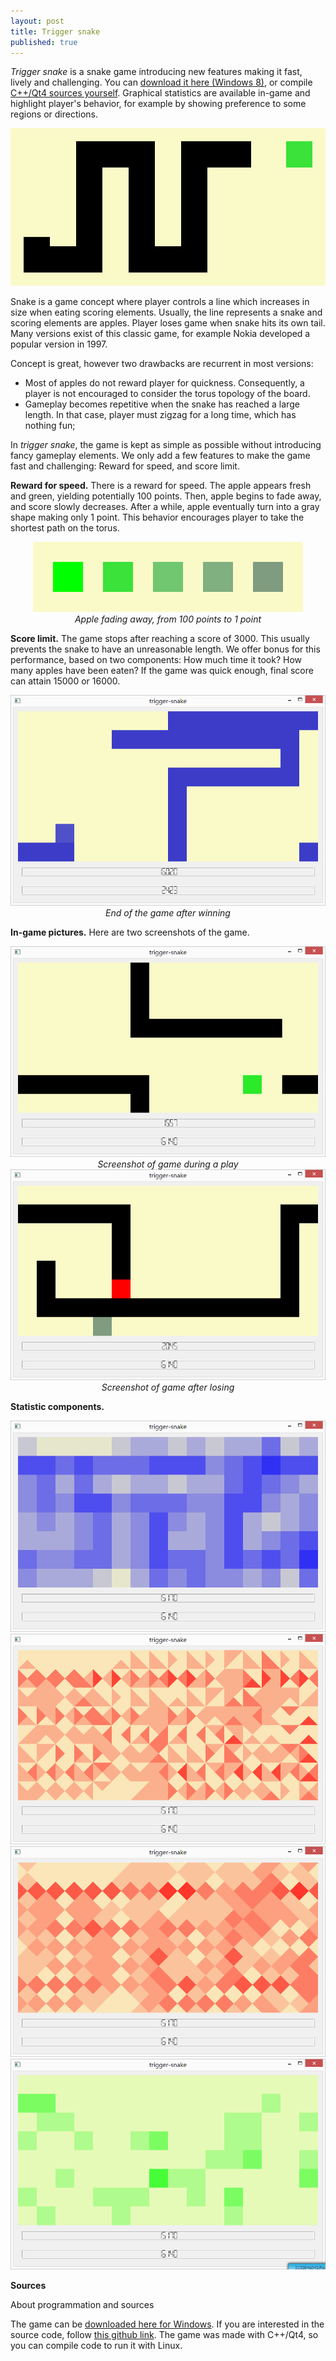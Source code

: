 ```yaml
---
layout: post
title: Trigger snake
published: true
---
```


*Trigger snake* is a snake game introducing new features making it fast, lively and challenging. You can <a href="https://github.com/ahstat/trigger-snake/raw/master/release/trigger-snake_win8.zip">download it here (Windows 8)</a>, or compile <a href="https://github.com/ahstat/trigger-snake">C++/Qt4 sources yourself</a>. Graphical statistics are available in-game and highlight player's behavior, for example by showing preference to some regions or directions.

<center><img src="../images/2014-10-11-Trigger-snake/snake_intro.png" alt="introduction picture of the game"/></center>



Snake is a game concept where player controls a line which increases in size when eating scoring elements. Usually, the line represents a snake and scoring elements are apples. Player loses game when snake hits its own tail. Many versions exist of this classic game, for example Nokia developed a popular version in 1997.

Concept is great, however two drawbacks are recurrent in most versions:
<ul>
<li>
Most of apples do not reward player for quickness. Consequently, a player is not encouraged to consider the torus topology of the board.
</li>
<li>
Gameplay becomes repetitive when the snake has reached a large length. In that case, player must zigzag for a long time, which has nothing fun;
</li>
</ul>

In *trigger snake*, the game is kept as simple as possible without introducing fancy gameplay elements. We only add a few features to make the game fast and challenging: Reward for speed, and score limit.

**Reward for speed.**
There is a reward for speed. The apple appears fresh and green, yielding potentially 100 points. Then, apple begins to fade away, and score slowly decreases. After a while, apple eventually turn into a gray shape making only 1 point. This behavior encourages player to take the shortest path on the torus.
<center><img src="../images/2014-10-11-Trigger-snake/fade_apple.png" alt="apple fading with time"/>
</center>
<center><em>Apple fading away, from 100 points to 1 point</em></center>

**Score limit.**
The game stops after reaching a score of 3000. This usually prevents the snake to have an unreasonable length. We offer bonus for this performance, based on two components: How much time it took? How many apples have been eaten? If the game was quick enough, final score can attain 15000 or 16000.

<center><img src="../images/2014-10-11-Trigger-snake/end2.png" alt="end of game after winning"/>
</center>
<center><em>End of the game after winning</em></center>

**In-game pictures.**
Here are two screenshots of the game.

<center><img src="../images/2014-10-11-Trigger-snake/ingame.png" alt="in game picture"/>
</center>
<center><em>Screenshot of game during a play</em></center>

<center><img src="../images/2014-10-11-Trigger-snake/lose.png" alt="losing picture"/>
</center>
<center><em>Screenshot of game after losing</em></center>

**Statistic components.**

<center><img src="../images/2014-10-11-Trigger-snake/end_d.png" alt="snake's density"/>
</center>

<center><img src="../images/2014-10-11-Trigger-snake/end_e.png" alt="edges' density"/>
</center>

<center><img src="../images/2014-10-11-Trigger-snake/end_ne.png" alt="non-oriented edges' density"/>
</center>

<center><img src="../images/2014-10-11-Trigger-snake/end_a.png" alt="apple's density"/>
</center>


**Sources**

About programmation and sources






The game can be <a href="https://github.com/ahstat/trigger-snake/blob/master/release/trigger-snake_win8.zip">downloaded here for Windows</a>. If you are interested in the source code, follow <a href="https://github.com/ahstat/trigger-snake">this github link</a>. The game was made with C++/Qt4, so you can compile code to run it with Linux.

